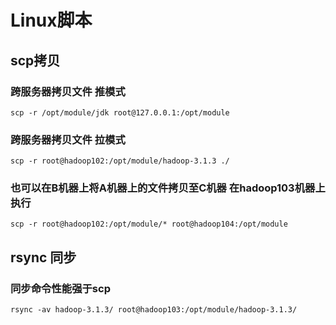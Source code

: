 # Linux脚本

## scp拷贝
### 跨服务器拷贝文件 推模式
```shell
scp -r /opt/module/jdk root@127.0.0.1:/opt/module
```

### 跨服务器拷贝文件 拉模式
```shell
scp -r root@hadoop102:/opt/module/hadoop-3.1.3 ./
```

### 也可以在B机器上将A机器上的文件拷贝至C机器 在hadoop103机器上执行
```shell
scp -r root@hadoop102:/opt/module/* root@hadoop104:/opt/module
```

## rsync 同步
### 同步命令性能强于scp
```shell
rsync -av hadoop-3.1.3/ root@hadoop103:/opt/module/hadoop-3.1.3/
```

